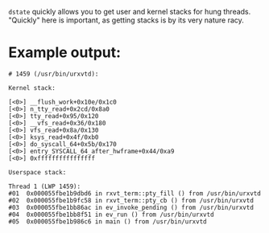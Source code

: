 `dstate` quickly allows you to get user and kernel stacks for hung threads.
"Quickly" here is important, as getting stacks is by its very nature racy.

# Example output:

    # 1459 (/usr/bin/urxvtd):

    Kernel stack:

    [<0>] __flush_work+0x10e/0x1c0
    [<0>] n_tty_read+0x2cd/0x8a0
    [<0>] tty_read+0x95/0x120
    [<0>] __vfs_read+0x36/0x180
    [<0>] vfs_read+0x8a/0x130
    [<0>] ksys_read+0x4f/0xb0
    [<0>] do_syscall_64+0x5b/0x170
    [<0>] entry_SYSCALL_64_after_hwframe+0x44/0xa9
    [<0>] 0xffffffffffffffff

    Userspace stack:

    Thread 1 (LWP 1459):
    #01  0x000055fbe1b9dbd6 in rxvt_term::pty_fill () from /usr/bin/urxvtd
    #02  0x000055fbe1b9fc58 in rxvt_term::pty_cb () from /usr/bin/urxvtd
    #03  0x000055fbe1bb86ac in ev_invoke_pending () from /usr/bin/urxvtd
    #04  0x000055fbe1bb8f51 in ev_run () from /usr/bin/urxvtd
    #05  0x000055fbe1b986c6 in main () from /usr/bin/urxvtd
